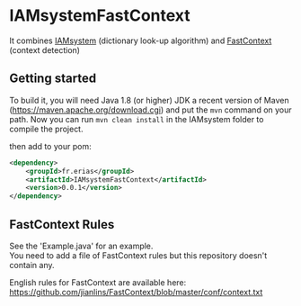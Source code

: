 # IAMsystemFastContext

It combines [IAMsystem](https://github.com/scossin/IAMsystem) (dictionary look-up algorithm) and [FastContext](https://github.com/jianlins/FastContext) (context detection)

## Getting started

To build it, you will need Java 1.8 (or higher) JDK a recent version of Maven (https://maven.apache.org/download.cgi) and put the `mvn` command on your path. Now you can run `mvn clean install` in the IAMsystem folder to compile the project. 

then add to your pom: 

```XML
<dependency>
 	<groupId>fr.erias</groupId>
	<artifactId>IAMsystemFastContext</artifactId>
	<version>0.0.1</version>
</dependency>
```

## FastContext Rules

See the 'Example.java' for an example.  
You need to add a file of FastContext rules but this repository doesn't contain any.   

English rules for FastContext are available here: https://github.com/jianlins/FastContext/blob/master/conf/context.txt



